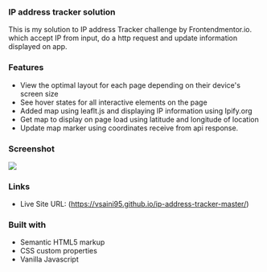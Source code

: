 ### IP address tracker solution

This is my solution to IP address Tracker challenge by Frontendmentor.io. which accept IP from input, do a http request and update information displayed on app. 


### Features

- View the optimal layout for each page depending on their device's screen size
- See hover states for all interactive elements on the page
- Added map using leaflt.js and displaying IP information using Ipify.org
- Get map to display on page load using latitude and longitude of location
- Update map marker using coordinates receive from api response.


### Screenshot

![](./active-states.jpg)


### Links

- Live Site URL: (https://vsaini95.github.io/ip-address-tracker-master/)


### Built with

- Semantic HTML5 markup
- CSS custom properties
- Vanilla Javascript
